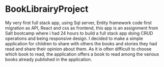 # BookLibrairyProject

My very first full stack app, using Sql server, Entity framework code first migration as API, React and css as frontend, this app is an assignment from Salt bootcamp where i had 24 hours to build a full stack app doing CRUD operations and being responsive design.
I decided to make a simple application for children to share with others the books and stories they had read and share their opinion about them. As it is often difficult to choose which book to read, the application offers a book to read among the various books already published in the application.
